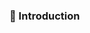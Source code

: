### 👋 Introduction

<!--
**youngjun0427/youngjun0427** is a ✨ _special_ ✨ repository because its `README.md` (this file) appears on your GitHub profile.

Here are some ideas to get you started:

[![Top Langs](https://github-readme-stats.vercel.app/api/top-langs/?username=youngjun0427&langs_count=8)](https://github.com/youngjun0427/github-readme-stats)
